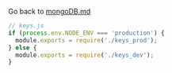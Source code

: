 Go back to [mongoDB.md](../mongoDB.md)

```js
// keys.js
if (process.env.NODE_ENV === 'production') {
  module.exports = require('./keys_prod');
} else {
  module.exports = require('./keys_dev');
}
```
